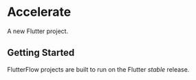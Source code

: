 # Accelerate

A new Flutter project.

## Getting Started

FlutterFlow projects are built to run on the Flutter _stable_ release.

